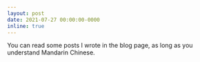 ```yaml
---
layout: post
date: 2021-07-27 00:00:00-0000
inline: true
---
```


You can read some posts I wrote in the blog page, as long as you understand Mandarin Chinese.